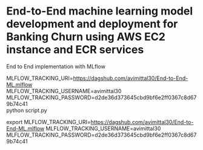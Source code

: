 # End-to-End machine learning model development and deployment for Banking Churn using AWS EC2 instance and ECR services
End to End implementation with MLflow


MLFLOW_TRACKING_URI=https://dagshub.com/avimittal30/End-to-End-ML.mlflow \
MLFLOW_TRACKING_USERNAME=avimittal30 \
MLFLOW_TRACKING_PASSWORD=d2de36d373645cbd9bf6e2ff0367c8d679b74c41  \
python script.py


export MLFLOW_TRACKING_URI=https://dagshub.com/avimittal30/End-to-End-ML.mlflow 
MLFLOW_TRACKING_USERNAME=avimittal30
MLFLOW_TRACKING_PASSWORD=d2de36d373645cbd9bf6e2ff0367c8d679b74c41
